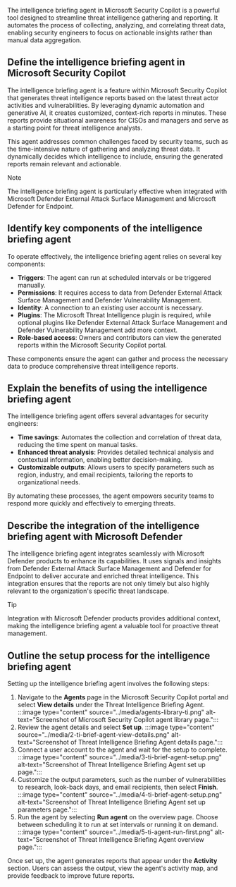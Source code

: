 The intelligence briefing agent in Microsoft Security Copilot is a powerful tool designed to streamline threat intelligence gathering and reporting. It automates the process of collecting, analyzing, and correlating threat data, enabling security engineers to focus on actionable insights rather than manual data aggregation.

## Define the intelligence briefing agent in Microsoft Security Copilot
The intelligence briefing agent is a feature within Microsoft Security Copilot that generates threat intelligence reports based on the latest threat actor activities and vulnerabilities. By leveraging dynamic automation and generative AI, it creates customized, context-rich reports in minutes. These reports provide situational awareness for CISOs and managers and serve as a starting point for threat intelligence analysts.

This agent addresses common challenges faced by security teams, such as the time-intensive nature of gathering and analyzing threat data. It dynamically decides which intelligence to include, ensuring the generated reports remain relevant and actionable.

> [!NOTE]
> The intelligence briefing agent is particularly effective when integrated with Microsoft Defender External Attack Surface Management and Microsoft Defender for Endpoint.

## Identify key components of the intelligence briefing agent
To operate effectively, the intelligence briefing agent relies on several key components:

- **Triggers**: The agent can run at scheduled intervals or be triggered manually.
- **Permissions**: It requires access to data from Defender External Attack Surface Management and Defender Vulnerability Management.
- **Identity**: A connection to an existing user account is necessary.
- **Plugins**: The Microsoft Threat Intelligence plugin is required, while optional plugins like Defender External Attack Surface Management and Defender Vulnerability Management add more context.
- **Role-based access**: Owners and contributors can view the generated reports within the Microsoft Security Copilot portal.

These components ensure the agent can gather and process the necessary data to produce comprehensive threat intelligence reports.

## Explain the benefits of using the intelligence briefing agent
The intelligence briefing agent offers several advantages for security engineers:

- **Time savings**: Automates the collection and correlation of threat data, reducing the time spent on manual tasks.
- **Enhanced threat analysis**: Provides detailed technical analysis and contextual information, enabling better decision-making.
- **Customizable outputs**: Allows users to specify parameters such as region, industry, and email recipients, tailoring the reports to organizational needs.

By automating these processes, the agent empowers security teams to respond more quickly and effectively to emerging threats.

## Describe the integration of the intelligence briefing agent with Microsoft Defender
The intelligence briefing agent integrates seamlessly with Microsoft Defender products to enhance its capabilities. It uses signals and insights from Defender External Attack Surface Management and Defender for Endpoint to deliver accurate and enriched threat intelligence. This integration ensures that the reports are not only timely but also highly relevant to the organization's specific threat landscape.

> [!TIP]
> Integration with Microsoft Defender products provides additional context, making the intelligence briefing agent a valuable tool for proactive threat management.

## Outline the setup process for the intelligence briefing agent
Setting up the intelligence briefing agent involves the following steps:

1. Navigate to the **Agents** page in the Microsoft Security Copilot portal and select **View details** under the Threat Intelligence Briefing Agent.
   :::image type="content" source="../media/agents-library-ti.png" alt-text="Screenshot of Microsoft Security Copilot agent library page.":::
2. Review the agent details and select **Set up**.
   :::image type="content" source="../media/2-ti-brief-agent-view-details.png" alt-text="Screenshot of Threat Intelligence Briefing Agent details page.":::
3. Connect a user account to the agent and wait for the setup to complete.
   :::image type="content" source="../media/3-ti-brief-agent-setup.png" alt-text="Screenshot of Threat Intelligence Briefing Agent set up page.":::
4. Customize the output parameters, such as the number of vulnerabilities to research, look-back days, and email recipients, then select **Finish**.
   :::image type="content" source="../media/4-ti-brief-agent-setup.png" alt-text="Screenshot of Threat Intelligence Briefing Agent set up parameters page.":::
5. Run the agent by selecting **Run agent** on the overview page. Choose between scheduling it to run at set intervals or running it on demand.
   :::image type="content" source="../media/5-ti-agent-run-first.png" alt-text="Screenshot of Threat Intelligence Briefing Agent overview page.":::

Once set up, the agent generates reports that appear under the **Activity** section. Users can assess the output, view the agent's activity map, and provide feedback to improve future reports.